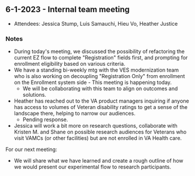 ## 6-1-2023 - Internal team meeting
- Attendees: Jessica Stump, Luis Samauchi, Hieu Vo, Heather Justice

### Notes
- During today's meeting, we discussed the possibility of refactoring the current EZ flow to complete "Registration" fields first, and prompting for enrollment eligibility based on various criteria.  
- We have a standing bi-weekly mtg with the VES modernization team who is also working on decoupling "Registration Only" from enrollment on the Enrollment system side - This meeting is happening today.  
     - We will be collaborating with this team to align on outcomes and solutions.
- Heather has reached out to the VA product managers inquiring if anyone has access to volumes of Veteran disability ratings to get a sense of the landscape there, helping to narrow our audiences.  
     - Pending response.
- Jessica will work a bit more on research questions, collaborate with Kristen M. and Shane on possible research audiences for Veterans who visit VAMCs (or other facilities) but are not enrolled in VA Health care.

For our next meeting:
- We will share what we have learned and create a rough outline of how we would present our experimental flow to research participants.
